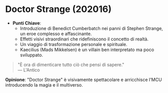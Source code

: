 # Doctor Strange (202016)

- **Punti Chiave**: 
  - Introduzione di Benedict Cumberbatch nei panni di Stephen Strange, un eroe complesso e affascinante.
  - Effetti visivi straordinari che ridefiniscono il concetto di realtà.
  - Un viaggio di trasformazione personale e spirituale.
  - Kaecilius (Mads Mikkelsen) è un villain ben interpretato ma poco sviluppato.

> "È ora di dimenticare tutto ciò che pensi di sapere."  
> — L'Antico

**Opinione**: "Doctor Strange" è visivamente spettacolare e arricchisce l'MCU introducendo la magia e il multiverso.
